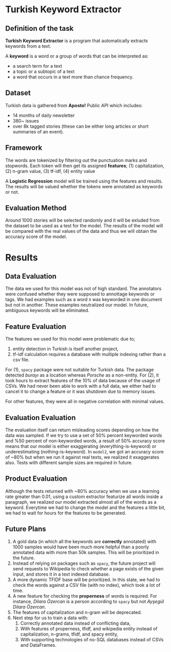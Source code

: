 # Turkish Keyword Extractor

## Definition of the task
**Turkish Keyword Extractor** is a program that automatically extracts keywords from a text.

A **keyword** is a word or a group of words that can be interpreted as:
- a search term for a text
- a topic or a subtopic of a text 
- a word that occurs in a text more than chance frequency.

## Dataset
Turkish data is gathered from **Aposto!** Public API which includes:
- 14 months of daily newsletter
- 380~ issues
- over 8k tagged stories (these can be either long articles or short summaries of an event).

## Framework
The words are tokenized by filtering out the punctuation marks and stopwords. Each token will then get its assigned **features**;
(1) capitalization,
(2) n-gram value,
(3) tf-idf,
(4) entity value



A **Logistic Regression** model will be trained using the features and results. The results will be valued whether the tokens were annotated as keywords or not.

## Evaluation Method
Around 1000 stories will be selected randomly and it will be exluded from the dataset to be used as a test for the model. The results of the model will be compared with the real values of the data and thus we will obtain the accuracy score of the model.

# Results
## Data Evaluation
The data we used for this model was not of high standard. The annotators were confused whether they were supposed to annottage keywords or tags. We had examples such as a word `X` was keyworded in one document but not in another. These examples neutralized our model. In future, ambiguous keywords will be eliminated.

## Feature Evaluation
The features we used for this model were problematic due to; 
1. entity detection in Turkish is itself another project, 
2. tf-idf calculation requires a database with multiple indexing rather than a csv file. 

For (1), `spacy` package were not suitable for Turkish data. The package detected *burayı* as a location whereas *Porsche* as a non-entity.
For (2), it took hours to extract features of the 10% of data because of the usage of CSVs. We had never been able to work with a full data, we either had to cancel it to change a feature or it was shutdown due to memory issues.

For other features, they were all in negative correlation with minimal values.
## Evaluation Evaluation
The evaluation itself can return misleading scores depending on how the data was sampled. If we try to use a set of 50% percent keyworded words and %50 percent of non-keyworded words, a result of 50% accuracy score means that our model is either exaggerating (everything-is-keyword) or underestimating (nothing-is-keyword). In `model2`, we got an accuracy score of ~80% but when we run it against real texts, we realized it exaggerates also. Tests with different sample sizes are required in future.

## Product Evaluation
Although the tests returned with ~80% accuracy when we use a learning rate greater than 0.01, using a custom extractor featurize all words inside a paragraph, we realized our model extracted almost all of the words as a keyword. Everytime we had to change the model and the features a little bit, we had to wait for hours for the features to be generated.

## Future Plans
1. A gold data (in which all the keywords are **correctly** annotated) with 1000 samples would have been much more helpful than a poorly annotated data with more than 50k samples. This will be prioritized in the future.
2. Instead of relying on packages such as `spacy`, the future project will send requests to Wikipedia to check whether a page exists of the given input, and stores it in a text indexed database.
3. A more dynamic TFIDF base will be prioritized. In this state, we had to check the words against a CSV file (with no index), which took a lot of time. 
4. A new feature for checking the **properness** of words is required. For instance, *Dilara Özercan* is a person according to `spacy` but not *Ayşegül Dilara Özercan*. 
5. The features of capitalization and n-gram will be deprecated.
6. Next step for us to train a data with:
   1. Correctly annotated data instead of conflicting data,
   2. With features of properness, tfidf, and wikipedia entity instead of capitalization, n-grams, tfidf, and spacy entity,
   3. With supporting technologies of no-SQL databases instead of CSVs and DataFrames.